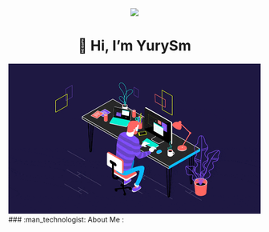 
<div id="header" align="center">
  <img src="https://media.giphy.com/media/M9gbBd9nbDrOTu1Mqx/giphy.gif" width="100"/>
  <h1>👋 Hi, I’m YurySm</h1>
</div>


<div align="center">
  <img src="./img.gif" width="600" height="300"/>
</div>

<div>
  ### :man_technologist: About Me :
</div>






<div>
  <img src="https://komarev.com/ghpvc/?username=YurySm&style=flat-square&color=blueviolet" alt=""/>
</div>

